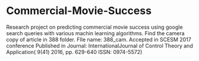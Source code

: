 # Commercial-Movie-Success
Research project on predicting commercial movie success using google search queries with various machin learning algorithms. 
Find the camera copy of article in 388 folder. FIle name: 388_cam.
Accepted in SCESM 2017 conference 
Published in Journal:  InternationalJournal of Control Theory and Application( 9(41) 2016, pp.  629-640 ISSN: 0974-5572)
